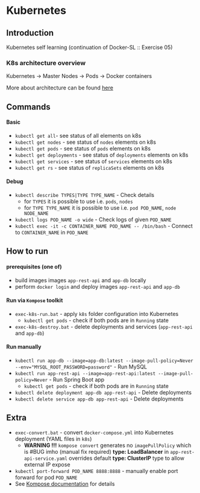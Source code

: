 # Kubernetes

## Introduction
Kubernetes self learning (continuation of Docker-SL :: Exercise 05)

### K8s architecture overview
                
Kubernetes  ->  Master
                Nodes   ->  Pods    ->  Docker containers

More about architecture can be found [here](/architecture)

## Commands

#### Basic
* `kubectl get all`- see status of all elements on k8s
* `kubectl get nodes` - see status of `nodes` elements on k8s
* `kubectl get pods` - see status of `pods` elements on k8s
* `kubectl get deployments` - see status of `deployments` elements on k8s
* `kubectl get services` - see status of `services` elements on k8s
* `kubectl get rs` - see status of `replicaSets` elements on k8s

#### Debug
* `kubectl describe TYPES|TYPE TYPE_NAME` - Check details 
  * for `TYPES` it is possible to use i.e. `pods`, `nodes`
  * for `TYPE TYPE_NAME` it is possible to use i.e. `pod POD_NAME`, `node NODE_NAME`
* `kubectl logs POD_NAME -o wide` - Check logs of given `POD_NAME`
* `kubectl exec -it -c CONTAINER_NAME POD_NAME -- /bin/bash` - Connect to `CONTAINER_NAME` in `POD_NAME`

## How to run

#### prerequisites (one of)
* build images images `app-rest-api` and `app-db` locally 
* perform `docker login` and deploy images `app-rest-api` and `app-db`

#### Run via `Kompose` toolkit
* `exec-k8s-run.bat` - apply `k8s` folder configuration into Kubernetes 
  * `kubectl get pods` - check if both pods are in `Running` state
* `exec-k8s-destroy.bat` - delete deployments and services (`app-rest-api` and `app-db`)

#### Run manually
* `kubectl run app-db --image=app-db:latest --image-pull-policy=Never --env="MYSQL_ROOT_PASSWORD=password"` - Run MySQL
* `kubectl run app-rest-api --image=app-rest-api:latest --image-pull-policy=Never` - Run Spring Boot app
  * `kubectl get pods` - check if both pods are in `Running` state
* `kubectl delete deployment app-db app-rest-api` - Delete deployments
* `kubectl delete service app-db app-rest-api` - Delete deployments


## Extra
* `exec-convert.bat` - convert `docker-compose.yml` into Kubernetes deployment (YAML files in `k8s`)
  * **WARNING !!!** `kompose convert` generates no `imagePullPolicy` which is #BUG imho (manual fix required)
  **type: LoadBalancer** in `app-rest-api-service.yaml` overrides default **type: ClusterIP** type to allow external IP expose
* `kubectl port-forward POD_NAME 8888:8888` - manually enable port forward for pod `POD_NAME`
* See [Kompose documentation](http://kompose.io/) for details
